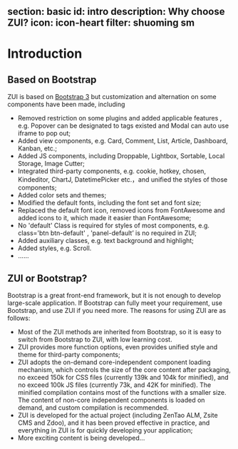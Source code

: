 ﻿section: basic
id: intro
description: Why choose ZUI?
icon: icon-heart
filter: shuoming sm
---

# Introduction

## Based on Bootstrap

ZUI is based on [Bootstrap 3](http://getbootstrap.com) but customization and alternation on some components have been made, including 

*   Removed restriction on some plugins and added applicable features , e.g. Popover can be designated to tags existed and Modal can auto use iframe to pop out;
*   Added view components, e.g. Card, Comment, List, Article, Dashboard, Kanban, etc.;
*   Added JS components, including Droppable, Lightbox, Sortable, Local Storage, Image Cutter;
*   Integrated third-party components, e.g. cookie, hotkey, chosen, Kindeditor, ChartJ, DatetimePicker etc.，and unified the styles of those components;
*   Added color sets and themes;
*   Modified the default fonts, including the font set and font size;
*   Replaced the default font icon, removed icons from FontAwesome and added icons to it, which made it easier than FontAwesome;
*   No 'default' Class is required for styles of most components, e.g. class='btn btn-default' , 'panel-default’ is no required in ZUI;
*   Added auxiliary classes, e.g. text background and highlight;
*   Added styles, e.g. Scroll.
*   ……

## ZUI or Bootstrap?

Bootstrap is a great front-end framework, but it is not enough to develop large-scale application. If Bootstrap can fully meet your requirement, use Bootstrap, and use ZUI if you need more. The reasons for using ZUI are as follows:

*   Most of the ZUI methods are inherited from Bootstrap, so it is easy to switch from Bootstrap to ZUI, with low learning cost.
*   ZUI provides more function options, even provides unified style and theme for third-party components;
*   ZUI adopts the on-demand core-independent component loading mechanism, which controls the size of the core content after packaging, no exceed 150k for CSS files (currently 139k and 104k for  minified), and no exceed 100k JS files (currently 73k, and 42K for minified). The minified compilation contains most of the functions with a smaller size. The content of non-core independent components is loaded on demand, and custom compilation is recommended.
*   ZUI is developed for the actual project (including ZenTao ALM, Zsite CMS and Zdoo), and it has been proved effective in practice, and everything in ZUI is for quickly developing your application;
*   More exciting content is being developed...
